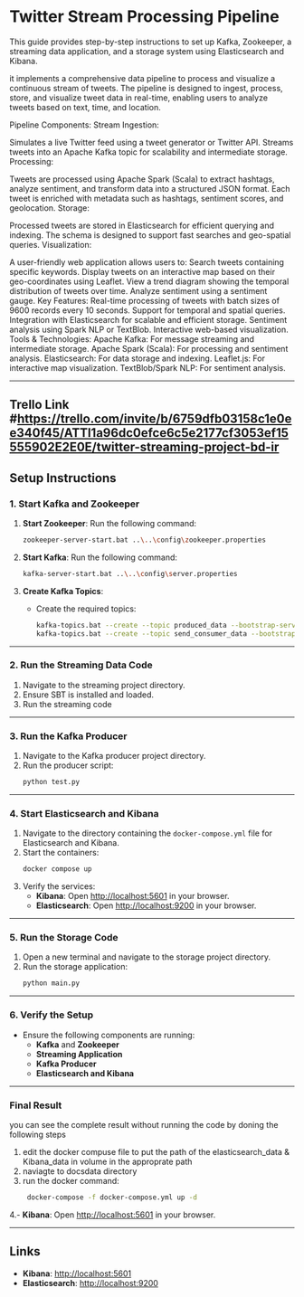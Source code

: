 # Twitter Stream Processing Pipeline

This guide provides step-by-step instructions to set up Kafka, Zookeeper, a streaming data application, and a storage system using Elasticsearch and Kibana.

it implements a comprehensive data pipeline to process and visualize a continuous stream of tweets. The pipeline is designed to ingest, process, store, and visualize tweet data in real-time, enabling users to analyze tweets based on text, time, and location.

Pipeline Components:
Stream Ingestion:

Simulates a live Twitter feed using a tweet generator or Twitter API.
Streams tweets into an Apache Kafka topic for scalability and intermediate storage.
Processing:

Tweets are processed using Apache Spark (Scala) to extract hashtags, analyze sentiment, and transform data into a structured JSON format.
Each tweet is enriched with metadata such as hashtags, sentiment scores, and geolocation.
Storage:

Processed tweets are stored in Elasticsearch for efficient querying and indexing.
The schema is designed to support fast searches and geo-spatial queries.
Visualization:

A user-friendly web application allows users to:
Search tweets containing specific keywords.
Display tweets on an interactive map based on their geo-coordinates using Leaflet.
View a trend diagram showing the temporal distribution of tweets over time.
Analyze sentiment using a sentiment gauge.
Key Features:
Real-time processing of tweets with batch sizes of 9600 records every 10 seconds.
Support for temporal and spatial queries.
Integration with Elasticsearch for scalable and efficient storage.
Sentiment analysis using Spark NLP or TextBlob.
Interactive web-based visualization.
Tools & Technologies:
Apache Kafka: For message streaming and intermediate storage.
Apache Spark (Scala): For processing and sentiment analysis.
Elasticsearch: For data storage and indexing.
Leaflet.js: For interactive map visualization.
TextBlob/Spark NLP: For sentiment analysis.

---
Trello Link
#https://trello.com/invite/b/6759dfb03158c1e0ee340f45/ATTI1a96dc0efce6c5e2177cf3053ef15555902E2E0E/twitter-streaming-project-bd-ir
---
## Setup Instructions

### 1. Start Kafka and Zookeeper
1. **Start Zookeeper**:
   Run the following command:
   ```bash
   zookeeper-server-start.bat ..\..\config\zookeeper.properties
   ```
   
2. **Start Kafka**:
   Run the following command:
   ```bash
   kafka-server-start.bat ..\..\config\server.properties
   ```

3. **Create Kafka Topics**:
   - Create the required topics:
     ```bash
     kafka-topics.bat --create --topic produced_data --bootstrap-server localhost:9092
     kafka-topics.bat --create --topic send_consumer_data --bootstrap-server localhost:9092
     ```

---

### 2. Run the Streaming Data Code
1. Navigate to the streaming project directory.
2. Ensure SBT is installed and loaded.
3. Run the streaming code

---

### 3. Run the Kafka Producer
1. Navigate to the Kafka producer project directory.
2. Run the producer script:
   ```bash
   python test.py
   ```

---

### 4. Start Elasticsearch and Kibana
1. Navigate to the directory containing the `docker-compose.yml` file for Elasticsearch and Kibana.
2. Start the containers:
   ```bash
   docker compose up
   ```
3. Verify the services:
   - **Kibana**: Open [http://localhost:5601](http://localhost:5601) in your browser.
   - **Elasticsearch**: Open [http://localhost:9200](http://localhost:9200) in your browser.

---

### 5. Run the Storage Code
1. Open a new terminal and navigate to the storage project directory.
2. Run the storage application:
   ```bash
   python main.py
   ```

---

### 6. Verify the Setup
- Ensure the following components are running:
  - **Kafka** and **Zookeeper**
  - **Streaming Application**
  - **Kafka Producer**
  - **Elasticsearch and Kibana**

---
### Final Result
you can see the complete result without running the code by doning the following steps
1. edit the docker compuse file to put the path of the elasticsearch_data & Kibana_data in volume in the approprate  path
2. naviagte to docsdata directory
3. run the docker command:
   ```bash
    docker-compose -f docker-compose.yml up -d
   ```
4.- **Kibana**: Open [http://localhost:5601](http://localhost:5601) in your browser.
 
 
---
## Links
- **Kibana**: [http://localhost:5601](http://localhost:5601)
- **Elasticsearch**: [http://localhost:9200](http://localhost:9200)



